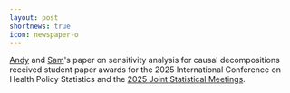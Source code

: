 ```yaml
---
layout: post
shortnews: true
icon: newspaper-o
---
```


[Andy](https://aashen12.github.io/) and [Sam](https://www.stat.berkeley.edu/~spi/)'s paper on sensitivity analysis for causal decompositions received student paper awards for the 2025 International Conference on Health Policy Statistics and the [2025 Joint Statistical Meetings](https://community.amstat.org/mhs/awards/studentpapercompetition).